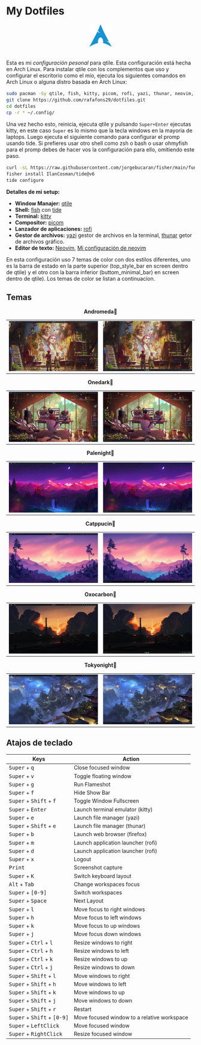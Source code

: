 # My Dotfiles

<div align = "center">
    <img width = "12%" src="./images/Arch-linux-logo.png">
</div> <br>

Esta es mi _configuración pesonal_ para qtile. Esta configuración está hecha en Arch Linux.
Para instalar qtile con los complementos que uso y configurar el escritorio como el mío, ejecuta los siguientes comandos en Arch Linux o alguna distro basada en Arch Linux:

```bash
sudo pacman -Sy qtile, fish, kitty, picom, rofi, yazi, thunar, neovim, networkmanager, pamac, xfce4-power-manager, numlockx, blueberry, volumeicon, lxappearance, waypaper, feh, fastfetch
git clone https://github.com/rafafons29/dotfiles.git
cd dotfiles 
cp -r * ~/.config/
```

Una vez hecho esto, reinicia, ejecuta qtile y pulsando `Super+Enter` ejecutas kitty, en este caso `Super` es lo mismo que la tecla windows en la mayoria de laptops. Luego ejecuta el siguiente comando para configurar el promp usando tide. Si prefieres usar otro shell como zsh o bash o usar ohmyfish para el promp debes de hacer vos la configuración para ello, omitiendo este paso.

```bash
curl -sL https://raw.githubusercontent.com/jorgebucaran/fisher/main/functions/fisher.fish | source && fisher install jorgebucaran/fisher
fisher install IlanCosman/tide@v6
tide configure
```

**Detalles de mi setup:**

- **Window Manajer:** [qtile](https://qtile.org/)
- **Shell:** [fish](https://fishshell.com/) con [tide](https://github.com/IlanCosman/tide)
- **Terminal:**  [kitty](https://sw.kovidgoyal.net/kitty/)
- **Compositor:** [picom](https://github.com/yshui/picom) 
- **Lanzador de aplicaciones:** [rofi](https://github.com/davatorium/rofi)
- **Gestor de archivos:** [yazi](https://yazi-rs.github.io/) gestor de archivos en la terminal, [thunar](https://docs.xfce.org/xfce/thunar/the-file-manager-window) getor de archivos gráfico.
- **Editor de texto:** [Neovim](https://neovim.io/), [Mi configuración de neovim](https://github.com/rafafons29/nvim_config)

En esta configuración uso 7 temas de color con dos estilos diferentes, uno es la barra de estado en la parte superior (top_style_bar en screen dentro de qtile) y el otro con la barra inferior (buttom_minimal_bar) en screen dentro de qtile). Los temas de color se listan a continuacion.

##  Temas

<div align="center">
    <table align="center"><strong>Andromeda🎨</strong>
        <tr>
            <td><img src="./images/andromeda_t.jpg" alt="Andromeda Top"/></td>
            <td><img src="./images/andromeda_b.jpg" alt="Andromeda Bottom"/></td>
        </tr>
    </table>
    <table align="center"><strong>Onedark🎨</strong>
        <tr>
            <td><img src="./images/onedark_t.jpg" alt="Onedark Top"/></td>
            <td><img src="./images/onedark_b.jpg" alt="Onedark Bottom"/></td>
        </tr>
    </table>
    <table align="center"><strong>Palenight🎨</strong>
        <tr>
            <td><img src="./images/palenight_t.jpg" alt="Palenight Top"/></td>
            <td><img src="./images/palenight_b.jpg" alt="Palenight Bottom"/></td>
        </tr>
    </table>
    <table align="center"><strong>Catppucin🎨</strong>
        <tr>
            <td><img src="./images/catppucin_t.jpg" alt="Catppucin Top"/></td>
            <td><img src="./images/catppucin_b.jpg" alt="Catppucin Bottom"/></td>
        </tr>
    </table>
    <table align="center"><strong>Oxocarbon🎨</strong>
        <tr>
            <td><img src="./images/oxocarbon_t.jpg" alt="Oxocarbon Top"/></td>
            <td><img src="./images/oxocarbon_b.jpg" alt="Oxocarbon Bottom"/></td>
        </tr>
    </table>
    <table align="center"><strong>Tokyonight🎨</strong>
        <tr>
            <td><img src="./images/tokyonight_t.jpg" alt="Tokyonight Top"/></td>
            <td><img src="./images/tokyonight_b.jpg" alt="Tokyonight Bottom"/></td>
        </tr>
    </table>
</div>

## Atajos de teclado

<div align="center">

| Keys                                                                        | Action                                      |
| --------------------------------------------------------------------------- | ------------------------------------------- |
| <kbd>Super</kbd> + <kbd>q</kbd>                                             | Close focused window                        |
| <kbd>Super</kbd> + <kbd>v</kbd>                                             | Toggle floating window                      |
| <kbd>Super</kbd> + <kbd>g</kbd>                                             | Run Flameshot                               |
| <kbd>Super</kbd> + <kbd>f</kbd>                                             | Hide Show Bar                               |
| <kbd>Super</kbd> + <kbd>Shift</kbd> + <kbd>f</kbd>                          | Toggle Window Fullscreen                    |
| <kbd>Super</kbd> + <kbd>Enter</kbd>                                         | Launch terminal emulator (kitty)            |
| <kbd>Super</kbd> + <kbd>e</kbd>                                             | Launch file manager (yazi)                  |
| <kbd>Super</kbd> + <kbd>Shift</kbd> + <kbd>e</kbd>                          | Launch file manager (thunar)                |
| <kbd>Super</kbd> + <kbd>b</kbd>                                             | Launch web browser (firefox)                |
| <kbd>Super</kbd> + <kbd>m</kbd>                                             | Launch application launcher (rofi)          |
| <kbd>Super</kbd> + <kbd>d</kbd>                                             | Launch application launcher (rofi)          |
| <kbd>Super</kbd> + <kbd>x</kbd>                                             | Logout                                      |
| <kbd>Print</kbd>                                                            | Screenshot capture                          |
| <kbd>Super</kbd> + <kbd>K</kbd>                                             | Switch keyboard layout                      |
| <kbd>Alt</kbd> + <kbd>Tab</kbd>                                             | Change workspaces focus                     |
| <kbd>Super</kbd> + <kbd>[0-9]</kbd>                                         | Switch workspaces                           |
| <kbd>Super</kbd> + <kbd>Space</kbd>                                         | Next Layout                                 |
| <kbd>Super</kbd> + <kbd>l</kbd>                                             | Move focus to right windows                 |
| <kbd>Super</kbd> + <kbd>h</kbd>                                             | Move focus to left windows                  |
| <kbd>Super</kbd> + <kbd>k</kbd>                                             | Move focus to up windows                    |
| <kbd>Super</kbd> + <kbd>j</kbd>                                             | Move focus down windows                     |
| <kbd>Super</kbd> + <kbd>Ctrl</kbd> + <kbd>l</kbd>                           | Resize windows to right                     |
| <kbd>Super</kbd> + <kbd>Ctrl</kbd> + <kbd>h</kbd>                           | Resize windows to left                      |
| <kbd>Super</kbd> + <kbd>Ctrl</kbd> + <kbd>k</kbd>                           | Resize windows to up                        |
| <kbd>Super</kbd> + <kbd>Ctrl</kbd> + <kbd>j</kbd>                           | Resize windows to down                      |
| <kbd>Super</kbd> + <kbd>Shift</kbd> + <kbd>l</kbd>                          | Move windows to right                       |
| <kbd>Super</kbd> + <kbd>Shift</kbd> + <kbd>h</kbd>                          | Move windows to left                        |
| <kbd>Super</kbd> + <kbd>Shift</kbd> + <kbd>k</kbd>                          | Move windows to up                          |
| <kbd>Super</kbd> + <kbd>Shift</kbd> + <kbd>j</kbd>                          | Move windows to down                        |
| <kbd>Super</kbd> + <kbd>Shift</kbd> + <kbd>r</kbd>                          | Restart                                     |
| <kbd>Super</kbd> + <kbd>Shift</kbd> + <kbd>[0-9]</kbd>                      | Move focused window to a relative workspace |
| <kbd>Super</kbd> + <kbd>LeftClick</kbd>                                     | Move focused window                         |
| <kbd>Super</kbd> + <kbd>RightClick</kbd>                                    | Resize focused window                       |

</div>

